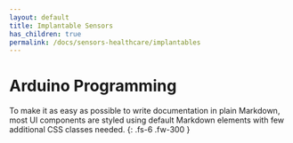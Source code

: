 ```yaml
---
layout: default
title: Implantable Sensors
has_children: true
permalink: /docs/sensors-healthcare/implantables
---
```


# Arduino Programming

To make it as easy as possible to write documentation in plain Markdown, most UI components are styled using default Markdown elements with few additional CSS classes needed.
{: .fs-6 .fw-300 }
